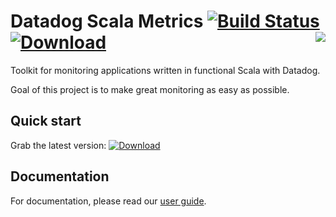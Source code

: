 # Datadog Scala Metrics [![Build Status](https://travis-ci.org/avast/datadog-scala-metrics.svg?branch=master)](https://travis-ci.org/avast/datadog-scala-metrics) [ ![Download](https://api.bintray.com/packages/avast/maven/datadog-scala-metrics/images/download.svg) ](https://bintray.com/avast/maven/datadog-scala-metrics/_latestVersion) <img align="right" src="https://typelevel.org/cats/img/cats-badge-tiny.png"/> 



Toolkit for monitoring applications written in functional Scala with Datadog.

Goal of this project is to make great monitoring as easy as possible. 

## Quick start

Grab the latest version: [ ![Download](https://api.bintray.com/packages/avast/maven/datadog-scala-metrics/images/download.svg) ](https://bintray.com/avast/maven/datadog-scala-metrics/_latestVersion)

## Documentation
For documentation, please read our [user guide](./docs/userguide.md).